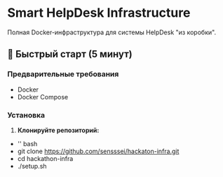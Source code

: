 # Smart HelpDesk Infrastructure

Полная Docker-инфраструктура для системы HelpDesk "из коробки".

## 🚀 Быстрый старт (5 минут)

### Предварительные требования
- Docker
- Docker Compose

### Установка

1. **Клонируйте репозиторий:**
- '' bash
- git clone https://github.com/sensssei/hackaton-infra.git
- cd hackathon-infra
- ./setup.sh